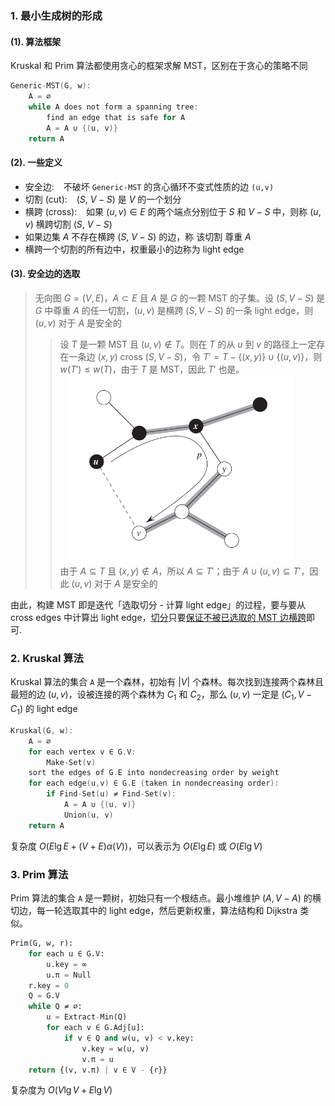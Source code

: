 ### 1. 最小生成树的形成

#### (1). 算法框架

Kruskal 和 Prim 算法都使用贪心的框架求解 MST，区别在于贪心的策略不同

<font class="ps%">

```c linenums="1"
Generic-MST(G, w):
    A = ∅
    while A does not form a spanning tree:
        find an edge that is safe for A
        A = A ∪ {(u, v)}
    return A
```

</font>

#### (2). 一些定义

-   安全边: &ensp; 不破坏 `Generic-MST` 的贪心循环不变式性质的边 `(u,v)`
-   切割 (cut): &ensp; $(S,\ V-S)$ 是 $V$ 的一个划分
-   横跨 (cross): &ensp; 如果 $(u,v)\in E$ 的两个端点分别位于 $S$ 和 $V-S$ 中，则称 $(u,v)$ 横跨切割 $(S,\ V-S)$
-   如果边集 $A$ 不存在横跨 $(S,\ V-S)$ 的边，称 该切割 尊重 $A$
-   横跨一个切割的所有边中，权重最小的边称为 light edge

#### (3). 安全边的选取

> <ktb></ktb>
> 无向图 $G=(V,E)$，$A\subset E$ 且 $A$ 是 $G$ 的一颗 MST 的子集。设 $(S, V-S)$ 是 $G$ 中尊重 $A$ 的任一切割，$(u,v)$ 是横跨 $(S, V-S)$ 的一条 light edge，则 $(u, v)$ 对于 $A$ 是安全的
>
> > 设 $T$ 是一颗 MST 且 $(u,v)\notin T$。则在 $T$ 的从 $u$ 到 $v$ 的路径上一定存在一条边 $(x,y)$ cross $(S,V-S)$，令 $T'=T-\lbrace (x,y) \rbrace \cup \lbrace (u,v) \rbrace$，则 $w(T')\leq w(T)$，由于 $T$ 是 MST，因此 $T'$ 也是。<br> &emsp;<font class="i_n_" id="nodes of S are black, nodes of V-S are white"><img src="./img/mst1.png" width=360> </font> <br>
> > 由于 $A\subseteq T$ 且 $(x,y)\notin A$，所以 $A\subseteq T'$；由于 $A\cup (u,v)\subseteq T'$，因此 $(u,v)$ 对于 $A$ 是安全的

由此，构建 MST 即是迭代「选取切分 - 计算 light edge」的过程，要与要从 cross edges 中计算出 light edge，<u>切分</u>只要<u>保证不被已选取的 MST 边横跨</u>即可.

### 2. Kruskal 算法

Kruskal 算法的集合 `A` 是一个森林，初始有 $|V|$ 个森林。每次找到连接两个森林且最短的边 $(u,v)$，设被连接的两个森林为 $C_1$ 和 $C_2$，那么 $(u,v)$ 一定是 $(C_1,V-C_1)$ 的 light edge

<font class="ps%">

```c linenums="1"
Kruskal(G, w):
    A = ∅
    for each vertex v ∈ G.V:
        Make-Set(v)
    sort the edges of G.E into nondecreasing order by weight
    for each edge(u,v) ∈ G.E (taken in nondecreasing order):
        if Find-Set(u) ≠ Find-Set(v):
            A = A ∪ {(u, v)}
            Union(u, v)
    return A
```

</font>

复杂度 $O(E\lg E + (V+E)\alpha(V))$，可以表示为 $O(E\lg E)$ 或 $O(E\lg V)$

### 3. Prim 算法

Prim 算法的集合 `A` 是一颗树，初始只有一个根结点。最小堆维护 $(A, V-A)$ 的横切边，每一轮选取其中的 light edge，然后更新权重，算法结构和 Dijkstra 类似。

```python linenums="1"
Prim(G, w, r):
    for each u ∈ G.V:
        u.key = ∞
        u.π = Null
    r.key = 0
    Q = G.V
    while Q ≠ ∅:
        u = Extract-Min(Q)
        for each v ∈ G.Adj[u]:
            if v ∈ Q and w(u, v) < v.key:
                v.key = w(u, v)
                v.π = u
    return {(v, v.π) | v ∈ V - {r}}
```

</font>

复杂度为 $O(V\lg V + E\lg V)$
